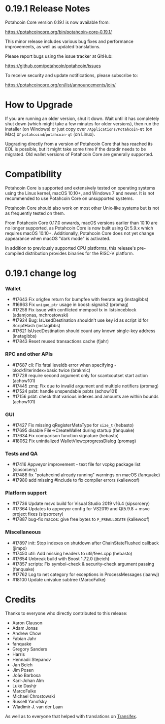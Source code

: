 0.19.1 Release Notes
===============================

Potahcoin Core version 0.19.1 is now available from:

  <https://potahcoincore.org/bin/potahcoin-core-0.19.1/>

This minor release includes various bug fixes and performance
improvements, as well as updated translations.

Please report bugs using the issue tracker at GitHub:

  <https://github.com/potahcoin/potahcoin/issues>

To receive security and update notifications, please subscribe to:

  <https://potahcoincore.org/en/list/announcements/join/>

How to Upgrade
==============

If you are running an older version, shut it down. Wait until it has completely
shut down (which might take a few minutes for older versions), then run the
installer (on Windows) or just copy over `/Applications/Potahcoin-Qt` (on Mac)
or `potahcoind`/`potahcoin-qt` (on Linux).

Upgrading directly from a version of Potahcoin Core that has reached its EOL is
possible, but it might take some time if the datadir needs to be migrated. Old
wallet versions of Potahcoin Core are generally supported.

Compatibility
==============

Potahcoin Core is supported and extensively tested on operating systems using
the Linux kernel, macOS 10.10+, and Windows 7 and newer. It is not recommended
to use Potahcoin Core on unsupported systems.

Potahcoin Core should also work on most other Unix-like systems but is not
as frequently tested on them.

From Potahcoin Core 0.17.0 onwards, macOS versions earlier than 10.10 are no
longer supported, as Potahcoin Core is now built using Qt 5.9.x which requires
macOS 10.10+. Additionally, Potahcoin Core does not yet change appearance when
macOS "dark mode" is activated.

In addition to previously supported CPU platforms, this release's pre-compiled
distribution provides binaries for the RISC-V platform.

0.19.1 change log
=================

### Wallet
- #17643 Fix origfee return for bumpfee with feerate arg (instagibbs)
- #16963 Fix `unique_ptr` usage in boost::signals2 (promag)
- #17258 Fix issue with conflicted mempool tx in listsinceblock (adamjonas, mchrostowski)
- #17924 Bug: IsUsedDestination shouldn't use key id as script id for ScriptHash (instagibbs)
- #17621 IsUsedDestination should count any known single-key address (instagibbs)
- #17843 Reset reused transactions cache (fjahr)

### RPC and other APIs
- #17687 cli: Fix fatal leveldb error when specifying -blockfilterindex=basic twice (brakmic)
- #17728 require second argument only for scantxoutset start action (achow101)
- #17445 zmq: Fix due to invalid argument and multiple notifiers (promag)
- #17524 psbt: handle unspendable psbts (achow101)
- #17156 psbt: check that various indexes and amounts are within bounds (achow101)

### GUI
- #17427 Fix missing qRegisterMetaType for `size_t` (hebasto)
- #17695 disable File-\>CreateWallet during startup (fanquake)
- #17634 Fix comparison function signature (hebasto)
- #18062 Fix unintialized WalletView::progressDialog (promag)

### Tests and QA
- #17416 Appveyor improvement - text file for vcpkg package list (sipsorcery)
- #17488 fix "potahcoind already running" warnings on macOS (fanquake)
- #17980 add missing #include to fix compiler errors (kallewoof)

### Platform support
- #17736 Update msvc build for Visual Studio 2019 v16.4 (sipsorcery)
- #17364 Updates to appveyor config for VS2019 and Qt5.9.8 + msvc project fixes (sipsorcery)
- #17887 bug-fix macos: give free bytes to `F_PREALLOCATE` (kallewoof)

### Miscellaneous
- #17897 init: Stop indexes on shutdown after ChainStateFlushed callback (jimpo)
- #17450 util: Add missing headers to util/fees.cpp (hebasto)
- #17654 Unbreak build with Boost 1.72.0 (jbeich)
- #17857 scripts: Fix symbol-check & security-check argument passing (fanquake)
- #17762 Log to net category for exceptions in ProcessMessages (laanwj)
- #18100 Update univalue subtree (MarcoFalke)

Credits
=======

Thanks to everyone who directly contributed to this release:

- Aaron Clauson
- Adam Jonas
- Andrew Chow
- Fabian Jahr
- fanquake
- Gregory Sanders
- Harris
- Hennadii Stepanov
- Jan Beich
- Jim Posen
- João Barbosa
- Karl-Johan Alm
- Luke Dashjr
- MarcoFalke
- Michael Chrostowski
- Russell Yanofsky
- Wladimir J. van der Laan

As well as to everyone that helped with translations on
[Transifex](https://www.transifex.com/potahcoin/potahcoin/).
